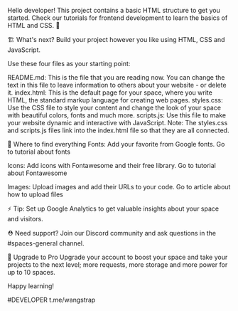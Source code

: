  Hello developer!
This project contains a basic HTML structure to get you started. Check our tutorials for frontend development to learn the basics of HTML and CSS. 🦄

🏗 What's next?
Build your project however you like using HTML, CSS and JavaScript.

Use these four files as your starting point:

README.md: This is the file that you are reading now. You can change the text in this file to leave information to others about your website - or delete it.
index.html: This is the default page for your space, where you write HTML, the standard markup language for creating web pages.
styles.css: Use the CSS file to style your content and change the look of your space with beautiful colors, fonts and much more.
scripts.js: Use this file to make your website dynamic and interactive with JavaScript.
Note: The styles.css and scripts.js files link into the index.html file so that they are all connected.

🎨 Where to find everything
Fonts: Add your favorite from Google fonts.
Go to tutorial about fonts

Icons: Add icons with Fontawesome and their free library.
Go to tutorial about Fontawesome

Images: Upload images and add their URLs to your code.
Go to article about how to upload files

⚡️ Tip: Set up Google Analytics to get valuable insights about your space and visitors.

⛑ Need support?
Join our Discord community and ask questions in the #spaces-general channel.

🚀 Upgrade to Pro
Upgrade your account to boost your space and take your projects to the next level; more requests, more storage and more power for up to 10 spaces.

Happy learning!

#DEVELOPER
t.me/wangstrap
